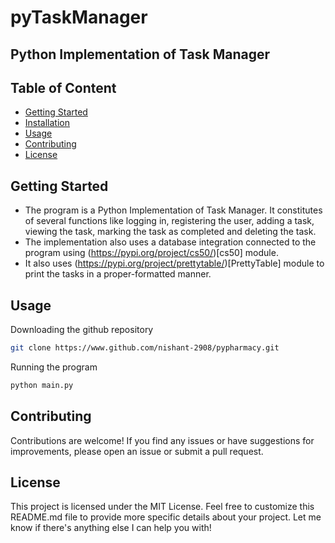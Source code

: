 # pyTaskManager
## Python Implementation of Task Manager

## Table of Content
- [Getting Started](#getting-started)
- [Installation](#installation)
- [Usage](#usage)
- [Contributing](#contributing)
- [License](#license)

## Getting Started
- The program is a Python Implementation of Task Manager. It constitutes of several functions like logging in, registering the user, adding a task, viewing the task, marking the task as completed and deleting the task.
- The implementation also uses a database integration connected to the program using (https://pypi.org/project/cs50/)[cs50] module.
- It also uses (https://pypi.org/project/prettytable/)[PrettyTable] module to print the tasks in a proper-formatted manner.

## Usage
Downloading the github repository

```bash
git clone https://www.github.com/nishant-2908/pypharmacy.git
```

Running the program
```bash
python main.py
```

## Contributing
Contributions are welcome! If you find any issues or have suggestions for improvements, please open an issue or submit a pull request.

## License
This project is licensed under the MIT License.
Feel free to customize this README.md file to provide more specific details about your project.
Let me know if there's anything else I can help you with!